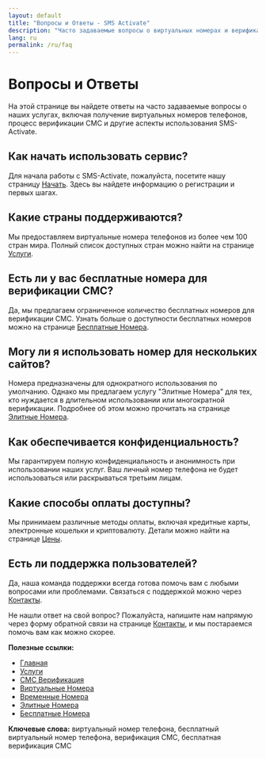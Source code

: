 ```yaml
---
layout: default
title: "Вопросы и Ответы - SMS Activate"
description: "Часто задаваемые вопросы о виртуальных номерах и верификации СМС"
lang: ru
permalink: /ru/faq
---
```


# Вопросы и Ответы

На этой странице вы найдете ответы на часто задаваемые вопросы о наших услугах, включая получение виртуальных номеров телефонов, процесс верификации СМС и другие аспекты использования SMS-Activate.

## Как начать использовать сервис?

Для начала работы с SMS-Activate, пожалуйста, посетите нашу страницу [Начать](/ru/get-started). Здесь вы найдете информацию о регистрации и первых шагах.

## Какие страны поддерживаются?

Мы предоставляем виртуальные номера телефонов из более чем 100 стран мира. Полный список доступных стран можно найти на странице [Услуги](/ru/services).

## Есть ли у вас бесплатные номера для верификации СМС?

Да, мы предлагаем ограниченное количество бесплатных номеров для верификации СМС. Узнать больше о доступности бесплатных номеров можно на странице [Бесплатные Номера](/ru/free-phone-numbers).

## Могу ли я использовать номер для нескольких сайтов?

Номера предназначены для однократного использования по умолчанию. Однако мы предлагаем услугу "Элитные Номера" для тех, кто нуждается в длительном использовании или многократной верификации. Подробнее об этом можно прочитать на странице [Элитные Номера](/ru/elite-phone-numbers).

## Как обеспечивается конфиденциальность?

Мы гарантируем полную конфиденциальность и анонимность при использовании наших услуг. Ваш личный номер телефона не будет использоваться или раскрываться третьим лицам.

## Какие способы оплаты доступны?

Мы принимаем различные методы оплаты, включая кредитные карты, электронные кошельки и криптовалюту. Детали можно найти на странице [Цены](/ru/pricing).

## Есть ли поддержка пользователей?

Да, наша команда поддержки всегда готова помочь вам с любыми вопросами или проблемами. Связаться с поддержкой можно через [Контакты](/ru/contact).

Не нашли ответ на свой вопрос? Пожалуйста, напишите нам напрямую через форму обратной связи на странице [Контакты](/ru/contact), и мы постараемся помочь вам как можно скорее.

**Полезные ссылки:**
- [Главная](/ru/)
- [Услуги](/ru/services)
- [СМС Верификация](/ru/sms-verification)
- [Виртуальные Номера](/ru/virtual-phone-numbers)
- [Временные Номера](/ru/temporary-phone-numbers)
- [Элитные Номера](/ru/elite-phone-numbers)
- [Бесплатные Номера](/ru/free-phone-numbers)

**Ключевые слова:** виртуальный номер телефона, бесплатный виртуальный номер телефона, верификация СМС, бесплатная верификация СМС